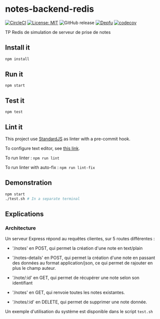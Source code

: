 # notes-backend-redis

[![CircleCI](https://circleci.com/gh/BinomeEPSI/notes-backend-redis.svg?style=svg)](https://circleci.com/gh/BinomeEPSI/notes-backend-redis)
[![License: MIT](https://img.shields.io/badge/License-MIT-yellow.svg)](https://opensource.org/licenses/MIT) 
![GitHub release](https://img.shields.io/github/release/sylvainmetayer/notes-backend-redis.svg) 
[![Depfu](https://badges.depfu.com/badges/776a45b0111a30103c5f19e161d9314c/overview.svg)](https://depfu.com/github/BinomeEPSI/notes-backend-redis)
[![codecov](https://codecov.io/gh/BinomeEPSI/notes-backend-redis/branch/master/graph/badge.svg)](https://codecov.io/gh/BinomeEPSI/notes-backend-redis)

TP Redis de simulation de serveur de prise de notes

## Install it

```bash
npm install
```

## Run it

`npm start`

## Test it

`npm test`

## Lint it

This project use [StandardJS](https://standardjs.com) as linter with a pre-commit hook.

To configure text editor, see [this link](https://standardjs.com/#are-there-text-editor-plugins).

To run linter : `npm run lint`

To run linter with auto-fix : `npm run lint-fix`

## Demonstration

```bash
npm start
./test.sh # In a separate terminal
```

## Explications

### Architecture

Un serveur Express répond au requêtes clientes, sur 5 routes différentes :

- '/notes' en POST, qui permet la création d'une note en text/plain

- '/notes-details' en POST, qui permet la création d'une note en passant des données au format application/json, ce qui permet de rajouter en plus le champ auteur.

- '/note/:id' en GET, qui permet de récupérer une note selon son identifiant

- '/notes' en GET, qui renvoie toutes les notes existantes.

- '/notes/:id' en DELETE, qui permet de supprimer une note donnée.

Un exemple d'utilisation du système est disponible dans le script `test.sh`
